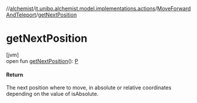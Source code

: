 //[alchemist](../../../index.md)/[it.unibo.alchemist.model.implementations.actions](../index.md)/[MoveForwardAndTeleport](index.md)/[getNextPosition](get-next-position.md)

# getNextPosition

[jvm]\
open fun [getNextPosition](get-next-position.md)(): [P](../../it.unibo.alchemist.model.implementations.layers/-step-layer/index.md)

#### Return

The next position where to move, in absolute or relative coordinates depending on the value of isAbsolute.
